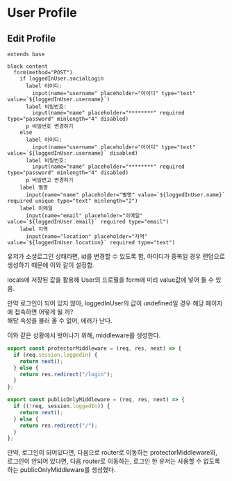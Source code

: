 # User Profile

## Edit Profile

```pug
extends base

block content
  form(method="POST")
    if loggedInUser.socialLogin
      label 아이디:
        input(name="username" placeholder="아이디" type="text" value=`${loggedInUser.username}`)
      label 비밀번호:
        input(name="name" placeholder="********" required type="password" minlength="4" disabled)
      p 비밀번호 변경하기
    else
      label 아이디:
        input(name="username" placeholder="아이디" type="text" value=`${loggedInUser.username}` disabled)
      label 비밀번호:
        input(name="name" placeholder="********" required type="password" minlength="4" disabled)
      p 비밀변고 변경하기
    label 별명
      input(name="name" placeholder="별명" value=`${loggedInUser.name}` required unique type="text" minlength="2")
    label 이메일
      input(name="email" placeholder="이메일" value=`${loggedInUser.email}` required type="email")
    label 지역
      input(name="location" placeholder="지역" value=`${loggedInUser.location}` required type="text")
```

유저가 소셜로그인 상태라면, id를 변경할 수 있도록 함, 아이디가 중복일 경우 랜덤으로 생성하기 때문에 이와 같이 설정함.

locals에 저장된 값을 활용해 User의 프로필을 form에 미리 value값에 넣어 둘 수 있음.

만약 로그인이 되어 있지 않아, loggedInUser의 값이 undefined일 경우 해당 페이지에 접속하면 어떻게 될 까?  
해당 속성을 불러 올 수 없어, 에러가 난다.

이와 같은 상황에서 벗어나기 위해, middleware를 생성한다.

```js
export const protectorMiddleware = (req, res, next) => {
  if (req.session.loggedIn) {
    return next();
  } else {
    return res.redirect("/login");
  }
};

export const publicOnlyMiddleware = (req, res, next) => {
  if ((!req, session.loggedIn)) {
    return next();
  } else {
    return res.redirect("/");
  }
};
```

만약, 로그인이 되어있다면, 다음으로 router로 이동하는 protectorMiddleware와,  
로그인이 안되어 있다면, 다음 router로 이동하는, 로그인 한 유저는 사용할 수 없도록 하는 publicOnlyMiddleware를 생성했다.

